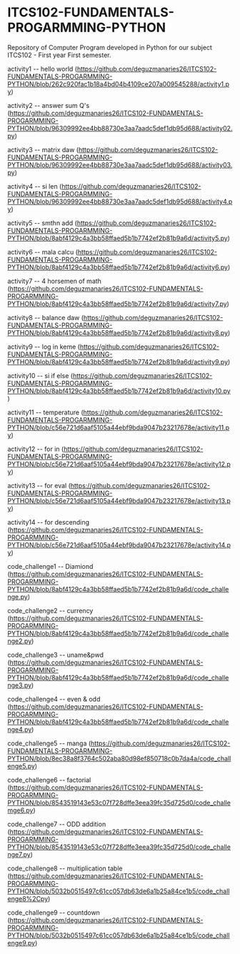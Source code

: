 # ITCS102-FUNDAMENTALS-PROGARMMING-PYTHON
Repository of Computer Program developed in Python for our subject ITCS102 - First year First semester.

activity1 -- hello world (https://github.com/deguzmanaries26/ITCS102-FUNDAMENTALS-PROGARMMING-PYTHON/blob/262c920fac1b18a4bd04b4109ce207a009545288/activity1.py)

activity2 -- answer sum Q's (https://github.com/deguzmanaries26/ITCS102-FUNDAMENTALS-PROGARMMING-PYTHON/blob/96309992ee4bb88730e3aa7aadc5def1db95d688/activity02.py)

activity3 -- matrix daw (https://github.com/deguzmanaries26/ITCS102-FUNDAMENTALS-PROGARMMING-PYTHON/blob/96309992ee4bb88730e3aa7aadc5def1db95d688/activity03.py)

activity4 -- si len (https://github.com/deguzmanaries26/ITCS102-FUNDAMENTALS-PROGARMMING-PYTHON/blob/96309992ee4bb88730e3aa7aadc5def1db95d688/activity4.py)

activity5 -- smthn add (https://github.com/deguzmanaries26/ITCS102-FUNDAMENTALS-PROGARMMING-PYTHON/blob/8abf4129c4a3bb58ffaed5b1b7742ef2b81b9a6d/activity5.py)

activity6 -- mala calcu (https://github.com/deguzmanaries26/ITCS102-FUNDAMENTALS-PROGARMMING-PYTHON/blob/8abf4129c4a3bb58ffaed5b1b7742ef2b81b9a6d/activity6.py)

activity7 -- 4 horsemen of math (https://github.com/deguzmanaries26/ITCS102-FUNDAMENTALS-PROGARMMING-PYTHON/blob/8abf4129c4a3bb58ffaed5b1b7742ef2b81b9a6d/activity7.py)

activity8 -- balance daw (https://github.com/deguzmanaries26/ITCS102-FUNDAMENTALS-PROGARMMING-PYTHON/blob/8abf4129c4a3bb58ffaed5b1b7742ef2b81b9a6d/activity8.py)

activity9 -- log in keme (https://github.com/deguzmanaries26/ITCS102-FUNDAMENTALS-PROGARMMING-PYTHON/blob/8abf4129c4a3bb58ffaed5b1b7742ef2b81b9a6d/activity9.py)

activity10 -- si if else (https://github.com/deguzmanaries26/ITCS102-FUNDAMENTALS-PROGARMMING-PYTHON/blob/8abf4129c4a3bb58ffaed5b1b7742ef2b81b9a6d/activity10.py)

activity11 -- temperature (https://github.com/deguzmanaries26/ITCS102-FUNDAMENTALS-PROGARMMING-PYTHON/blob/c56e721d6aaf5105a44ebf9bda9047b23217678e/activity11.py)

activity12 -- for in (https://github.com/deguzmanaries26/ITCS102-FUNDAMENTALS-PROGARMMING-PYTHON/blob/c56e721d6aaf5105a44ebf9bda9047b23217678e/activity12.py)

activity13 -- for eval (https://github.com/deguzmanaries26/ITCS102-FUNDAMENTALS-PROGARMMING-PYTHON/blob/c56e721d6aaf5105a44ebf9bda9047b23217678e/activity13.py)

activity14 -- for descending (https://github.com/deguzmanaries26/ITCS102-FUNDAMENTALS-PROGARMMING-PYTHON/blob/c56e721d6aaf5105a44ebf9bda9047b23217678e/activity14.py)

code_challenge1 -- Diamiond (https://github.com/deguzmanaries26/ITCS102-FUNDAMENTALS-PROGARMMING-PYTHON/blob/8abf4129c4a3bb58ffaed5b1b7742ef2b81b9a6d/code_challenge.py)

code_challenge2 -- currency (https://github.com/deguzmanaries26/ITCS102-FUNDAMENTALS-PROGARMMING-PYTHON/blob/8abf4129c4a3bb58ffaed5b1b7742ef2b81b9a6d/code_challenge2.py)

code_challenge3 -- uname&pwd (https://github.com/deguzmanaries26/ITCS102-FUNDAMENTALS-PROGARMMING-PYTHON/blob/8abf4129c4a3bb58ffaed5b1b7742ef2b81b9a6d/code_challenge3.py)

code_challenge4 -- even & odd (https://github.com/deguzmanaries26/ITCS102-FUNDAMENTALS-PROGARMMING-PYTHON/blob/8abf4129c4a3bb58ffaed5b1b7742ef2b81b9a6d/code_challenge4.py)

code_challenge5 -- manga (https://github.com/deguzmanaries26/ITCS102-FUNDAMENTALS-PROGARMMING-PYTHON/blob/8ec38a8f3764c502aba80d98ef850718c0b7da4a/code_challenge5.py)

code_challenge6 -- factorial (https://github.com/deguzmanaries26/ITCS102-FUNDAMENTALS-PROGARMMING-PYTHON/blob/8543519143e53c07f728dffe3eea39fc35d725d0/code_challemge6.py)

code_challenge7 -- ODD addition (https://github.com/deguzmanaries26/ITCS102-FUNDAMENTALS-PROGARMMING-PYTHON/blob/8543519143e53c07f728dffe3eea39fc35d725d0/code_challenge7.py)

code_challenge8 -- multiplication table (https://github.com/deguzmanaries26/ITCS102-FUNDAMENTALS-PROGARMMING-PYTHON/blob/5032b0515497c61cc057db63de6a1b25a84ce1b5/code_challenge8%2Cpy)

code_challenge9 -- countdown (https://github.com/deguzmanaries26/ITCS102-FUNDAMENTALS-PROGARMMING-PYTHON/blob/5032b0515497c61cc057db63de6a1b25a84ce1b5/code_challenge9.py)
